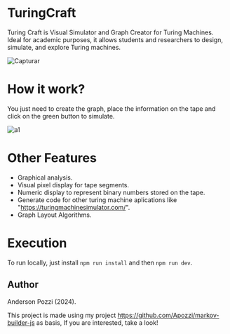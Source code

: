 # TuringCraft

Turing Craft is Visual Simulator and Graph Creator for Turing Machines. Ideal for academic purposes, it allows students and researchers to design, simulate, and explore Turing machines.

![Capturar](https://github.com/user-attachments/assets/f4cd6586-64ee-4329-a30e-956b2d6c5566)

# How it work?

You just need to create the graph, place the information on the tape and click on the green button to simulate.

![a1](https://github.com/user-attachments/assets/34d64003-6cf2-4422-b0b6-591451997311)

# Other Features

- Graphical analysis.
- Visual pixel display for tape segments.
- Numeric display to represent binary numbers stored on the tape.
- Generate code for other turing machine aplications like "https://turingmachinesimulator.com/".
- Graph Layout Algorithms.

# Execution

To run locally, just install `npm run install` and then `npm run dev`. 

## Author

Anderson Pozzi (2024).

This project is made using my project https://github.com/Apozzi/markov-builder-js as basis, If you are interested, take a look!
